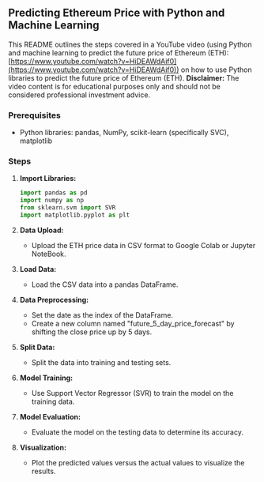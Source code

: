 ## Predicting Ethereum Price with Python and Machine Learning

This README outlines the steps covered in a YouTube video (using Python and machine learning to predict the future price of Ethereum (ETH): [https://www.youtube.com/watch?v=HiDEAWdAif0](https://www.youtube.com/watch?v=HiDEAWdAif0)) on how to use Python libraries to predict the future price of Ethereum (ETH). **Disclaimer:** The video content is for educational purposes only and should not be considered professional investment advice.

### Prerequisites

* Python libraries: pandas, NumPy, scikit-learn (specifically SVC), matplotlib

### Steps

1. **Import Libraries:**

   ```python
   import pandas as pd
   import numpy as np
   from sklearn.svm import SVR
   import matplotlib.pyplot as plt
   ```

2. **Data Upload:**

   * Upload the ETH price data in CSV format to Google Colab or Jupyter NoteBook.

3. **Load Data:**

   * Load the CSV data into a pandas DataFrame.

4. **Data Preprocessing:**

   * Set the date as the index of the DataFrame.
   * Create a new column named "future_5_day_price_forecast" by shifting the close price up by 5 days.

5. **Split Data:**

   * Split the data into training and testing sets.

6. **Model Training:**

   * Use Support Vector Regressor (SVR) to train the model on the training data.

7. **Model Evaluation:**

   * Evaluate the model on the testing data to determine its accuracy.

8. **Visualization:**

   * Plot the predicted values versus the actual values to visualize the results.
